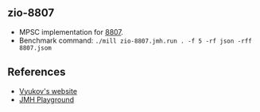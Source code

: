 ## zio-8807

- MPSC implementation for [8807](https://github.com/zio/zio/issues/8807).
- Benchmark command: `./mill zio-8807.jmh.run . -f 5 -rf json -rff 8807.jsom`

## References

- [Vyukov's website](https://www.1024cores.net/)
- [JMH Playground](https://github.com/Valloric/jmh-playground)

